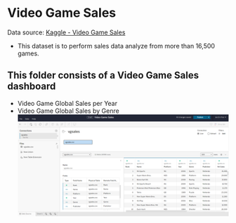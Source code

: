 # Video Game Sales
Data source: [Kaggle - Video Game Sales](https://www.kaggle.com/datasets/gregorut/videogamesalesM)
- This dataset is to perform sales data analyze from more than 16,500 games.


## This folder consists of a Video Game Sales dashboard
- Video Game Global Sales per Year
- Video Game Global Sales by Genre
![Data](https://github.com/jia-ern/Tableau_Reporting/blob/b2fa1956a25c322c3a6e7059eab8695a887e92db/Video%20Game%20Sales/vgsales.PNG)
